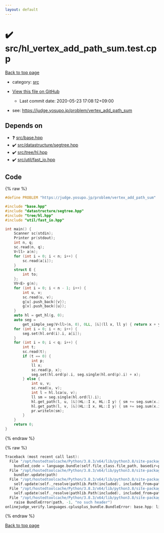 ```yaml
---
layout: default
---
```


<!-- mathjax config similar to math.stackexchange -->
<script type="text/javascript" async
  src="https://cdnjs.cloudflare.com/ajax/libs/mathjax/2.7.5/MathJax.js?config=TeX-MML-AM_CHTML">
</script>
<script type="text/x-mathjax-config">
  MathJax.Hub.Config({
    TeX: { equationNumbers: { autoNumber: "AMS" }},
    tex2jax: {
      inlineMath: [ ['$','$'] ],
      processEscapes: true
    },
    "HTML-CSS": { matchFontHeight: false },
    displayAlign: "left",
    displayIndent: "2em"
  });
</script>

<script type="text/javascript" src="https://cdnjs.cloudflare.com/ajax/libs/jquery/3.4.1/jquery.min.js"></script>
<script src="https://cdn.jsdelivr.net/npm/jquery-balloon-js@1.1.2/jquery.balloon.min.js" integrity="sha256-ZEYs9VrgAeNuPvs15E39OsyOJaIkXEEt10fzxJ20+2I=" crossorigin="anonymous"></script>
<script type="text/javascript" src="../../assets/js/copy-button.js"></script>
<link rel="stylesheet" href="../../assets/css/copy-button.css" />


# :heavy_check_mark: src/hl_vertex_add_path_sum.test.cpp

<a href="../../index.html">Back to top page</a>

* category: <a href="../../index.html#25d902c24283ab8cfbac54dfa101ad31">src</a>
* <a href="{{ site.github.repository_url }}/blob/master/src/hl_vertex_add_path_sum.test.cpp">View this file on GitHub</a>
    - Last commit date: 2020-05-23 17:08:12+09:00


* see: <a href="https://judge.yosupo.jp/problem/vertex_add_path_sum">https://judge.yosupo.jp/problem/vertex_add_path_sum</a>


## Depends on

* :question: <a href="../../library/src/base.hpp.html">src/base.hpp</a>
* :heavy_check_mark: <a href="../../library/src/datastructure/segtree.hpp.html">src/datastructure/segtree.hpp</a>
* :heavy_check_mark: <a href="../../library/src/tree/hl.hpp.html">src/tree/hl.hpp</a>
* :heavy_check_mark: <a href="../../library/src/util/fast_io.hpp.html">src/util/fast_io.hpp</a>


## Code

<a id="unbundled"></a>
{% raw %}
```cpp
#define PROBLEM "https://judge.yosupo.jp/problem/vertex_add_path_sum"

#include "base.hpp"
#include "datastructure/segtree.hpp"
#include "tree/hl.hpp"
#include "util/fast_io.hpp"

int main() {
    Scanner sc(stdin);
    Printer pr(stdout);
    int n, q;
    sc.read(n, q);
    V<ll> a(n);
    for (int i = 0; i < n; i++) {
        sc.read(a[i]);
    }
    struct E {
        int to;
    };
    VV<E> g(n);
    for (int i = 0; i < n - 1; i++) {
        int u, v;
        sc.read(u, v);
        g[u].push_back({v});
        g[v].push_back({u});
    }
    auto hl = get_hl(g, 0);
    auto seg =
        get_simple_seg(V<ll>(n, 0), 0LL, [&](ll x, ll y) { return x + y; });
    for (int i = 0; i < n; i++) {
        seg.set(hl.ord(i).i, a[i]);
    }
    for (int i = 0; i < q; i++) {
        int t;
        sc.read(t);
        if (t == 0) {
            int p;
            ll x;
            sc.read(p, x);
            seg.set(hl.ord(p).i, seg.single(hl.ord(p).i) + x);
        } else {
            int u, v;
            sc.read(u, v);
            int l = hl.lca(u, v);
            ll sm = seg.single(hl.ord(l).i);
            hl.get_path(l, u, [&](HL::I x, HL::I y) { sm += seg.sum(x.i, y.i + 1); });
            hl.get_path(l, v, [&](HL::I x, HL::I y) { sm += seg.sum(x.i, y.i + 1); });
            pr.writeln(sm);
        }
    }
    return 0;
}

```
{% endraw %}

<a id="bundled"></a>
{% raw %}
```cpp
Traceback (most recent call last):
  File "/opt/hostedtoolcache/Python/3.8.3/x64/lib/python3.8/site-packages/onlinejudge_verify/docs.py", line 349, in write_contents
    bundled_code = language.bundle(self.file_class.file_path, basedir=pathlib.Path.cwd())
  File "/opt/hostedtoolcache/Python/3.8.3/x64/lib/python3.8/site-packages/onlinejudge_verify/languages/cplusplus.py", line 172, in bundle
    bundler.update(path)
  File "/opt/hostedtoolcache/Python/3.8.3/x64/lib/python3.8/site-packages/onlinejudge_verify/languages/cplusplus_bundle.py", line 282, in update
    self.update(self._resolve(pathlib.Path(included), included_from=path))
  File "/opt/hostedtoolcache/Python/3.8.3/x64/lib/python3.8/site-packages/onlinejudge_verify/languages/cplusplus_bundle.py", line 282, in update
    self.update(self._resolve(pathlib.Path(included), included_from=path))
  File "/opt/hostedtoolcache/Python/3.8.3/x64/lib/python3.8/site-packages/onlinejudge_verify/languages/cplusplus_bundle.py", line 162, in _resolve
    raise BundleError(path, -1, "no such header")
onlinejudge_verify.languages.cplusplus_bundle.BundleError: base.hpp: line -1: no such header

```
{% endraw %}

<a href="../../index.html">Back to top page</a>

